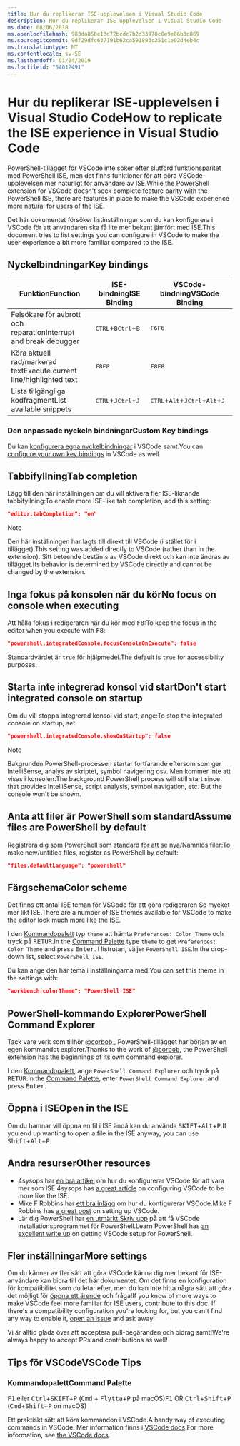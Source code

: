 ```yaml
---
title: Hur du replikerar ISE-upplevelsen i Visual Studio Code
description: Hur du replikerar ISE-upplevelsen i Visual Studio Code
ms.date: 08/06/2018
ms.openlocfilehash: 983da850c13d72bcdc7b2d33970c6e9e06b3d869
ms.sourcegitcommit: 9df29dfc637191b62ca591893c251c1e02d4eb4c
ms.translationtype: MT
ms.contentlocale: sv-SE
ms.lasthandoff: 01/04/2019
ms.locfileid: "54012491"
---
```

# <a name="how-to-replicate-the-ise-experience-in-visual-studio-code"></a><span data-ttu-id="d24fe-103">Hur du replikerar ISE-upplevelsen i Visual Studio Code</span><span class="sxs-lookup"><span data-stu-id="d24fe-103">How to replicate the ISE experience in Visual Studio Code</span></span>

<span data-ttu-id="d24fe-104">PowerShell-tillägget för VSCode inte söker efter slutförd funktionsparitet med PowerShell ISE, men det finns funktioner för att göra VSCode-upplevelsen mer naturligt för användare av ISE.</span><span class="sxs-lookup"><span data-stu-id="d24fe-104">While the PowerShell extension for VSCode doesn't seek complete feature parity with the PowerShell ISE, there are features in place to make the VSCode experience more natural for users of the ISE.</span></span>

<span data-ttu-id="d24fe-105">Det här dokumentet försöker listinställningar som du kan konfigurera i VSCode för att användaren ska få lite mer bekant jämfört med ISE.</span><span class="sxs-lookup"><span data-stu-id="d24fe-105">This document tries to list settings you can configure in VSCode to make the user experience a bit more familiar compared to the ISE.</span></span>

## <a name="key-bindings"></a><span data-ttu-id="d24fe-106">Nyckelbindningar</span><span class="sxs-lookup"><span data-stu-id="d24fe-106">Key bindings</span></span>

| <span data-ttu-id="d24fe-107">Funktion</span><span class="sxs-lookup"><span data-stu-id="d24fe-107">Function</span></span>                              | <span data-ttu-id="d24fe-108">ISE-bindning</span><span class="sxs-lookup"><span data-stu-id="d24fe-108">ISE Binding</span></span>                  | <span data-ttu-id="d24fe-109">VSCode-bindning</span><span class="sxs-lookup"><span data-stu-id="d24fe-109">VSCode Binding</span></span>                              |
| ----------------                      | -----------                  | --------------                              |
| <span data-ttu-id="d24fe-110">Felsökare för avbrott och reparation</span><span class="sxs-lookup"><span data-stu-id="d24fe-110">Interrupt and break debugger</span></span>          | <span data-ttu-id="d24fe-111"><kbd>CTRL</kbd>+<kbd>B</kbd></span><span class="sxs-lookup"><span data-stu-id="d24fe-111"><kbd>Ctrl</kbd>+<kbd>B</kbd></span></span> | <span data-ttu-id="d24fe-112"><kbd>F6</kbd></span><span class="sxs-lookup"><span data-stu-id="d24fe-112"><kbd>F6</kbd></span></span>                               |
| <span data-ttu-id="d24fe-113">Köra aktuell rad/markerad text</span><span class="sxs-lookup"><span data-stu-id="d24fe-113">Execute current line/highlighted text</span></span> | <span data-ttu-id="d24fe-114"><kbd>F8</kbd></span><span class="sxs-lookup"><span data-stu-id="d24fe-114"><kbd>F8</kbd></span></span>                | <span data-ttu-id="d24fe-115"><kbd>F8</kbd></span><span class="sxs-lookup"><span data-stu-id="d24fe-115"><kbd>F8</kbd></span></span>                               |
| <span data-ttu-id="d24fe-116">Lista tillgängliga kodfragment</span><span class="sxs-lookup"><span data-stu-id="d24fe-116">List available snippets</span></span>               | <span data-ttu-id="d24fe-117"><kbd>CTRL</kbd>+<kbd>J</kbd></span><span class="sxs-lookup"><span data-stu-id="d24fe-117"><kbd>Ctrl</kbd>+<kbd>J</kbd></span></span> | <span data-ttu-id="d24fe-118"><kbd>CTRL</kbd>+<kbd>Alt</kbd>+<kbd>J</kbd></span><span class="sxs-lookup"><span data-stu-id="d24fe-118"><kbd>Ctrl</kbd>+<kbd>Alt</kbd>+<kbd>J</kbd></span></span> |

### <a name="custom-key-bindings"></a><span data-ttu-id="d24fe-119">Den anpassade nyckeln bindningar</span><span class="sxs-lookup"><span data-stu-id="d24fe-119">Custom Key bindings</span></span>

<span data-ttu-id="d24fe-120">Du kan [konfigurera egna nyckelbindningar](https://code.visualstudio.com/docs/getstarted/keybindings#_custom-keybindings-for-refactorings) i VSCode samt.</span><span class="sxs-lookup"><span data-stu-id="d24fe-120">You can [configure your own key bindings](https://code.visualstudio.com/docs/getstarted/keybindings#_custom-keybindings-for-refactorings) in VSCode as well.</span></span>

## <a name="tab-completion"></a><span data-ttu-id="d24fe-121">Tabbifyllning</span><span class="sxs-lookup"><span data-stu-id="d24fe-121">Tab completion</span></span>

<span data-ttu-id="d24fe-122">Lägg till den här inställningen om du vill aktivera fler ISE-liknande tabbifyllning:</span><span class="sxs-lookup"><span data-stu-id="d24fe-122">To enable more ISE-like tab completion, add this setting:</span></span>

```json
"editor.tabCompletion": "on"
```

> [!NOTE]
> <span data-ttu-id="d24fe-123">Den här inställningen har lagts till direkt till VSCode (i stället för i tillägget).</span><span class="sxs-lookup"><span data-stu-id="d24fe-123">This setting was added directly to VSCode (rather than in the extension).</span></span> <span data-ttu-id="d24fe-124">Sitt beteende bestäms av VSCode direkt och kan inte ändras av tillägget.</span><span class="sxs-lookup"><span data-stu-id="d24fe-124">Its behavior is determined by VSCode directly and cannot be changed by the extension.</span></span>

## <a name="no-focus-on-console-when-executing"></a><span data-ttu-id="d24fe-125">Inga fokus på konsolen när du kör</span><span class="sxs-lookup"><span data-stu-id="d24fe-125">No focus on console when executing</span></span>

<span data-ttu-id="d24fe-126">Att hålla fokus i redigeraren när du kör med <kbd>F8</kbd>:</span><span class="sxs-lookup"><span data-stu-id="d24fe-126">To keep the focus in the editor when you execute with <kbd>F8</kbd>:</span></span>

```json
"powershell.integratedConsole.focusConsoleOnExecute": false
```

<span data-ttu-id="d24fe-127">Standardvärdet är `true` för hjälpmedel.</span><span class="sxs-lookup"><span data-stu-id="d24fe-127">The default is `true` for accessibility purposes.</span></span>

## <a name="dont-start-integrated-console-on-startup"></a><span data-ttu-id="d24fe-128">Starta inte integrerad konsol vid start</span><span class="sxs-lookup"><span data-stu-id="d24fe-128">Don't start integrated console on startup</span></span>

<span data-ttu-id="d24fe-129">Om du vill stoppa integrerad konsol vid start, ange:</span><span class="sxs-lookup"><span data-stu-id="d24fe-129">To stop the integrated console on startup, set:</span></span>

```json
"powershell.integratedConsole.showOnStartup": false
```

> [!NOTE]
> <span data-ttu-id="d24fe-130">Bakgrunden PowerShell-processen startar fortfarande eftersom som ger IntelliSense, analys av skriptet, symbol navigering osv. Men kommer inte att visas i konsolen.</span><span class="sxs-lookup"><span data-stu-id="d24fe-130">The background PowerShell process will still start since that provides IntelliSense, script analysis, symbol navigation, etc. But the console won't be shown.</span></span>

## <a name="assume-files-are-powershell-by-default"></a><span data-ttu-id="d24fe-131">Anta att filer är PowerShell som standard</span><span class="sxs-lookup"><span data-stu-id="d24fe-131">Assume files are PowerShell by default</span></span>

<span data-ttu-id="d24fe-132">Registrera dig som PowerShell som standard för att se nya/Namnlös filer:</span><span class="sxs-lookup"><span data-stu-id="d24fe-132">To make new/untitled files, register as PowerShell by default:</span></span>

```json
"files.defaultLanguage": "powershell"
```

## <a name="color-scheme"></a><span data-ttu-id="d24fe-133">Färgschema</span><span class="sxs-lookup"><span data-stu-id="d24fe-133">Color scheme</span></span>

<span data-ttu-id="d24fe-134">Det finns ett antal ISE teman för VSCode för att göra redigeraren Se mycket mer likt ISE.</span><span class="sxs-lookup"><span data-stu-id="d24fe-134">There are a number of ISE themes available for VSCode to make the editor look much more like the ISE.</span></span>

<span data-ttu-id="d24fe-135">I den [Kommandopalett] typ `theme` att hämta `Preferences: Color Theme` och tryck på <kbd>RETUR</kbd>.</span><span class="sxs-lookup"><span data-stu-id="d24fe-135">In the [Command Palette] type `theme` to get `Preferences: Color Theme` and press <kbd>Enter</kbd>.</span></span>
<span data-ttu-id="d24fe-136">I listrutan, väljer `PowerShell ISE`.</span><span class="sxs-lookup"><span data-stu-id="d24fe-136">In the drop-down list, select `PowerShell ISE`.</span></span>

<span data-ttu-id="d24fe-137">Du kan ange den här tema i inställningarna med:</span><span class="sxs-lookup"><span data-stu-id="d24fe-137">You can set this theme in the settings with:</span></span>

```json
"workbench.colorTheme": "PowerShell ISE"
```

## <a name="powershell-command-explorer"></a><span data-ttu-id="d24fe-138">PowerShell-kommando Explorer</span><span class="sxs-lookup"><span data-stu-id="d24fe-138">PowerShell Command Explorer</span></span>

<span data-ttu-id="d24fe-139">Tack vare verk som tillhör [ @corbob ](https://github.com/corbob), PowerShell-tillägget har början av en egen kommandot explorer.</span><span class="sxs-lookup"><span data-stu-id="d24fe-139">Thanks to the work of [@corbob](https://github.com/corbob), the PowerShell extension has the beginnings of its own command explorer.</span></span>

<span data-ttu-id="d24fe-140">I den [Kommandopalett], ange `PowerShell Command Explorer` och tryck på <kbd>RETUR</kbd>.</span><span class="sxs-lookup"><span data-stu-id="d24fe-140">In the [Command Palette], enter `PowerShell Command Explorer` and press <kbd>Enter</kbd>.</span></span>

## <a name="open-in-the-ise"></a><span data-ttu-id="d24fe-141">Öppna i ISE</span><span class="sxs-lookup"><span data-stu-id="d24fe-141">Open in the ISE</span></span>

<span data-ttu-id="d24fe-142">Om du hamnar vill öppna en fil i ISE ändå kan du använda <kbd>SKIFT</kbd>+<kbd>Alt</kbd>+<kbd>P</kbd>.</span><span class="sxs-lookup"><span data-stu-id="d24fe-142">If you end up wanting to open a file in the ISE anyway, you can use <kbd>Shift</kbd>+<kbd>Alt</kbd>+<kbd>P</kbd>.</span></span>

## <a name="other-resources"></a><span data-ttu-id="d24fe-143">Andra resurser</span><span class="sxs-lookup"><span data-stu-id="d24fe-143">Other resources</span></span>

- <span data-ttu-id="d24fe-144">4sysops har [en bra artikel](https://4sysops.com/archives/make-visual-studio-code-look-and-behave-like-powershell-ise/) om hur du konfigurerar VSCode för att vara mer som ISE.</span><span class="sxs-lookup"><span data-stu-id="d24fe-144">4sysops has [a great article](https://4sysops.com/archives/make-visual-studio-code-look-and-behave-like-powershell-ise/) on configuring VSCode to be more like the ISE.</span></span>
- <span data-ttu-id="d24fe-145">Mike F Robbins har [ett bra inlägg](https://mikefrobbins.com/2017/08/24/how-to-install-visual-studio-code-and-configure-it-as-a-replacement-for-the-powershell-ise/) om hur du konfigurerar VSCode.</span><span class="sxs-lookup"><span data-stu-id="d24fe-145">Mike F Robbins has [a great post](https://mikefrobbins.com/2017/08/24/how-to-install-visual-studio-code-and-configure-it-as-a-replacement-for-the-powershell-ise/) on setting up VSCode.</span></span>
- <span data-ttu-id="d24fe-146">Lär dig PowerShell har [en utmärkt Skriv upp](https://www.learnpwsh.com/setup-vs-code-for-powershell/) på att få VSCode installationsprogrammet för PowerShell.</span><span class="sxs-lookup"><span data-stu-id="d24fe-146">Learn PowerShell has [an excellent write up](https://www.learnpwsh.com/setup-vs-code-for-powershell/) on getting VSCode setup for PowerShell.</span></span>

## <a name="more-settings"></a><span data-ttu-id="d24fe-147">Fler inställningar</span><span class="sxs-lookup"><span data-stu-id="d24fe-147">More settings</span></span>

<span data-ttu-id="d24fe-148">Om du känner av fler sätt att göra VSCode känna dig mer bekant för ISE-användare kan bidra till det här dokumentet. Om det finns en konfiguration för kompatibilitet som du letar efter, men du kan inte hitta några sätt att göra det möjligt för [öppna ett ärende](https://github.com/PowerShell/vscode-powershell/issues/new/choose) och fråga!</span><span class="sxs-lookup"><span data-stu-id="d24fe-148">If you know of more ways to make VSCode feel more familiar for ISE users, contribute to this doc. If there's a compatibility configuration you're looking for, but you can't find any way to enable it, [open an issue](https://github.com/PowerShell/vscode-powershell/issues/new/choose) and ask away!</span></span>

<span data-ttu-id="d24fe-149">Vi är alltid glada över att acceptera pull-begäranden och bidrag samt!</span><span class="sxs-lookup"><span data-stu-id="d24fe-149">We're always happy to accept PRs and contributions as well!</span></span>

## <a name="vscode-tips"></a><span data-ttu-id="d24fe-150">Tips för VSCode</span><span class="sxs-lookup"><span data-stu-id="d24fe-150">VSCode Tips</span></span>

### <a name="command-palette"></a><span data-ttu-id="d24fe-151">Kommandopalett</span><span class="sxs-lookup"><span data-stu-id="d24fe-151">Command Palette</span></span>

<span data-ttu-id="d24fe-152"><kbd>F1</kbd> eller <kbd>Ctrl</kbd>+<kbd>SKIFT</kbd>+<kbd>P</kbd> (<kbd>Cmd</kbd> + <kbd> Flytta</kbd>+<kbd>P</kbd> på macOS)</span><span class="sxs-lookup"><span data-stu-id="d24fe-152"><kbd>F1</kbd> OR <kbd>Ctrl</kbd>+<kbd>Shift</kbd>+<kbd>P</kbd> (<kbd>Cmd</kbd>+<kbd>Shift</kbd>+<kbd>P</kbd> on macOS)</span></span>

<span data-ttu-id="d24fe-153">Ett praktiskt sätt att köra kommandon i VSCode.</span><span class="sxs-lookup"><span data-stu-id="d24fe-153">A handy way of executing commands in VSCode.</span></span>
<span data-ttu-id="d24fe-154">Mer information finns i [VSCode docs](https://code.visualstudio.com/docs/getstarted/userinterface#_command-palette).</span><span class="sxs-lookup"><span data-stu-id="d24fe-154">For more information, see [the VSCode docs](https://code.visualstudio.com/docs/getstarted/userinterface#_command-palette).</span></span>

[Kommandopalett]: #command-palette
[Command Palette]: #command-palette
